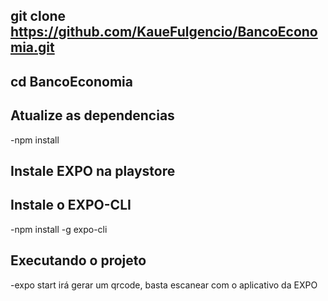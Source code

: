 ## git clone https://github.com/KaueFulgencio/BancoEconomia.git
## cd BancoEconomia

## Atualize as dependencias
-npm install

## Instale EXPO na playstore

## Instale o EXPO-CLI
-npm install -g expo-cli

## Executando o projeto
-expo start
irá gerar um qrcode, basta escanear com o aplicativo da EXPO
